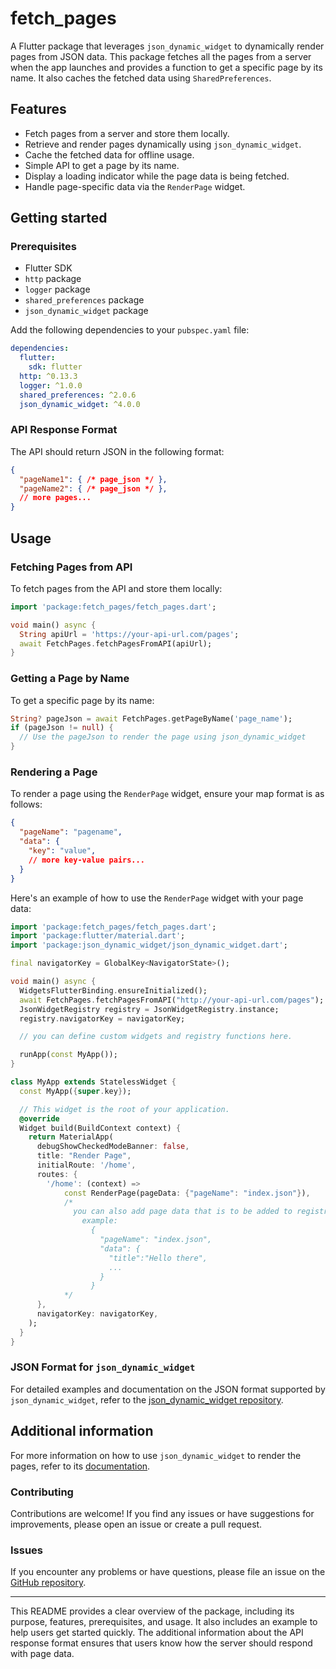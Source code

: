 # fetch_pages

A Flutter package that leverages `json_dynamic_widget` to dynamically render pages from JSON data. This package fetches all the pages from a server when the app launches and provides a function to get a specific page by its name. It also caches the fetched data using `SharedPreferences`.

## Features

- Fetch pages from a server and store them locally.
- Retrieve and render pages dynamically using `json_dynamic_widget`.
- Cache the fetched data for offline usage.
- Simple API to get a page by its name.
- Display a loading indicator while the page data is being fetched.
- Handle page-specific data via the `RenderPage` widget.

## Getting started

### Prerequisites

- Flutter SDK
- `http` package
- `logger` package
- `shared_preferences` package
- `json_dynamic_widget` package

Add the following dependencies to your `pubspec.yaml` file:

```yaml
dependencies:
  flutter:
    sdk: flutter
  http: ^0.13.3
  logger: ^1.0.0
  shared_preferences: ^2.0.6
  json_dynamic_widget: ^4.0.0
```

### API Response Format

The API should return JSON in the following format:

```json
{
  "pageName1": { /* page_json */ },
  "pageName2": { /* page_json */ },
  // more pages...
}
```

## Usage

### Fetching Pages from API

To fetch pages from the API and store them locally:

```dart
import 'package:fetch_pages/fetch_pages.dart';

void main() async {
  String apiUrl = 'https://your-api-url.com/pages';
  await FetchPages.fetchPagesFromAPI(apiUrl);
}
```

### Getting a Page by Name

To get a specific page by its name:

```dart
String? pageJson = await FetchPages.getPageByName('page_name');
if (pageJson != null) {
  // Use the pageJson to render the page using json_dynamic_widget
}
```

### Rendering a Page

To render a page using the `RenderPage` widget, ensure your map format is as follows:

```json
{
  "pageName": "pagename",
  "data": {
    "key": "value",
    // more key-value pairs...
  }
}
```

Here's an example of how to use the `RenderPage` widget with your page data:

```dart
import 'package:fetch_pages/fetch_pages.dart';
import 'package:flutter/material.dart';
import 'package:json_dynamic_widget/json_dynamic_widget.dart';

final navigatorKey = GlobalKey<NavigatorState>();

void main() async {
  WidgetsFlutterBinding.ensureInitialized();
  await FetchPages.fetchPagesFromAPI("http://your-api-url.com/pages");
  JsonWidgetRegistry registry = JsonWidgetRegistry.instance;
  registry.navigatorKey = navigatorKey;

  // you can define custom widgets and registry functions here.

  runApp(const MyApp());
}

class MyApp extends StatelessWidget {
  const MyApp({super.key});

  // This widget is the root of your application.
  @override
  Widget build(BuildContext context) {
    return MaterialApp(
      debugShowCheckedModeBanner: false,
      title: "Render Page",
      initialRoute: '/home',
      routes: {
        '/home': (context) =>
            const RenderPage(pageData: {"pageName": "index.json"}), 
            /* 
              you can also add page data that is to be added to registry, 
                example: 
                  {
                    "pageName": "index.json", 
                    "data": {
                      "title":"Hello there", 
                      ... 
                    }
                  }
            */
      },
      navigatorKey: navigatorKey,
    );
  }
}
```

### JSON Format for `json_dynamic_widget`

For detailed examples and documentation on the JSON format supported by `json_dynamic_widget`, refer to the [json_dynamic_widget repository](https://github.com/peiffer-innovations/json_dynamic_widget/tree/main/json_dynamic_widget).

## Additional information

For more information on how to use `json_dynamic_widget` to render the pages, refer to its [documentation](https://pub.dev/packages/json_dynamic_widget).

### Contributing

Contributions are welcome! If you find any issues or have suggestions for improvements, please open an issue or create a pull request.

### Issues

If you encounter any problems or have questions, please file an issue on the [GitHub repository](https://github.com/Jeevan-Rai/fetch_pages/issues).

---

This README provides a clear overview of the package, including its purpose, features, prerequisites, and usage. It also includes an example to help users get started quickly. The additional information about the API response format ensures that users know how the server should respond with page data.
```
